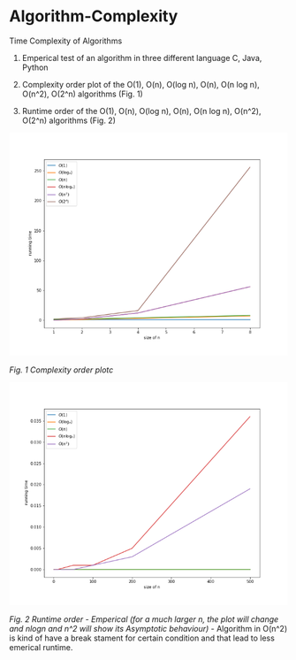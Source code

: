 # Algorithm-Complexity
Time Complexity of Algorithms

1. Emperical test of an algorithm in three different language C, Java, Python

2. Complexity order plot of the O(1), O(n), O(log n), O(n), O(n log n), O(n^2), O(2^n) algorithms (Fig. 1)

3. Runtime order of the O(1), O(n), O(log n), O(n), O(n log n), O(n^2), O(2^n) algorithms (Fig. 2)

![Complexity order plot](https://github.com/VarunKumarOjha/Algorithm-Complexity/blob/master/graph_order.png)

*Fig. 1 Complexity order plotc*

![Runtime order Emperical](https://github.com/VarunKumarOjha/Algorithm-Complexity/blob/master/graph_emperical.png)

*Fig. 2 Runtime order - Emperical (for a much larger n, the plot will change and nlogn and n^2 will show its Asymptotic behaviour)* -  Algorithm in O(n^2) is kind of have a break stament for certain condition and that lead to less emerical runtime.  

